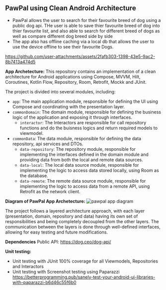 
## **PawPal** using Clean Android Architecture
- PawPal allows the user to search for their favourite breed of dog using a public dog api. THe user is able to save thier favourite breed of dog into thier favourite list, and also able to search for different breed of dogs as well as compare different dog breed side by side
- The app also has offline caching via a local db that allows the user to use the device offline to see their favourite Dogs.



https://github.com/user-attachments/assets/2fafb303-1398-43e5-9ac2-8b7413a474d5



**App Archetecture:**
This repository contains an implementation of a clean architecture for Android applications using Compose, MVVM, Hilt, Coroutines, Kotlin Flow, Repository, Room, Retrofit, Mockk and JUnit.

The project is divided into several modules, including:
- `app`: The main application module, responsible for defining the UI using Compose and coordinating with the presentation layer.
- `commonDomain`: The domain module, responsible for defining the business logic of the application and exposing it through interfaces.
  - `interactor`: The Interactors are responsible for call repository functions and do the buisness logics and return required models to viewmodel.
- `commonData`: The data module, responsible for defining the data repository, api services and DTOs.
  - `data-repository`: The repository module, responsible for implementing the interfaces defined in the domain module and providing data from both the local and remote data sources.
  - `data-local`: The local data source module, responsible for implementing the logic to access data stored locally, using Room as the database.
  - `data-remote`: The remote data source module, responsible for implementing the logic to access data from a remote API, using Retrofit as the network client.
 
**Diagram of PawPal App Archetecture:**
![pawpal app diagram](https://github.com/user-attachments/assets/f5182271-c5bc-4400-9a6f-d116adb2b590)

The project follows a layered architecture approach, with each layer (presentation, domain, repository and data) having its own set of responsibilities and being completely decoupled from the other layers. The communication between the layers is done through well-defined interfaces, allowing for easy testing and future modifications.

**Dependencies**
Public API: https://dog.ceo/dog-api/

**Unit testing:**
- Unit testing with JUnit 100% coverage for all Viewmodels, Repositories and Interactors
- Unit testing with Screenshot testing using Paparazzi https://betterprogramming.pub/sanely-test-your-android-ui-libraries-with-paparazzi-b6d46c55f6b0 
